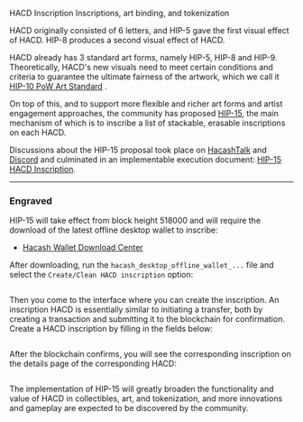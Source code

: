 HACD Inscription
Inscriptions, art binding, and tokenization



HACD originally consisted of 6 letters, and HIP-5 gave the first visual effect of HACD. HIP-8 produces a second visual effect of HACD.


HACD already has 3 standard art forms, namely HIP-5, HIP-8 and HIP-9. Theoretically, HACD's new visuals need to meet certain conditions and criteria to guarantee the ultimate fairness of the artwork, which we call it [HIP-10 PoW Art Standard](https://github.com/hacash/paper/blob/master/HIP/diamond/PoW_Art_Standard.mediawiki) .

On top of this, and to support more flexible and richer art forms and artist engagement approaches, the community has proposed [HIP-15](https://github.com/hacash/paper/blob/master/HIP/diamond/hacd_inscription.md), the main mechanism of which is to inscribe a list of stackable, erasable inscriptions on each HACD.


Discussions about the HIP-15 proposal took place on [HacashTalk](https://hacashtalk.com/t/hip15-hacd-secondary-artistic-creation-signature-engraving-and-erasure/184) and [Discord](https://discord.com/channels/757976908653920299/802807729584209920/1189460916534771822) and culminated in an implementable execution document: [HIP-15 HACD Inscription](https://github.com/hacash/paper/blob/master/HIP/diamond/hacd_inscription.md).

---

### Engraved

HIP-15 will take effect from block height 518000 and will require the download of the latest offline desktop wallet to inscribe:

- [Hacash Wallet Download Center](https://github.com/hacash/wallet/releases)

After downloading, run the `hacash_desktop_offline_wallet_...` file and select the `Create/Clean HACD inscription` option:

<img class="lazy ctw" data-src="/image/tobeminer/hip15-btn.png" />

Then you come to the interface where you can create the inscription. An inscription HACD is essentially similar to initiating a transfer, both by creating a transaction and submitting it to the blockchain for confirmation. Create a HACD inscription by filling in the fields below:

<img class="lazy ctw" data-src="/image/tobeminer/hip15-crtx.png" />

After the blockchain confirms, you will see the corresponding inscription on the details page of the corresponding HACD:

<img class="lazy ctw" data-src="/image/tobeminer/hip15-show.png" />

The implementation of HIP-15 will greatly broaden the functionality and value of HACD in collectibles, art, and tokenization, and more innovations and gameplay are expected to be discovered by the community.




